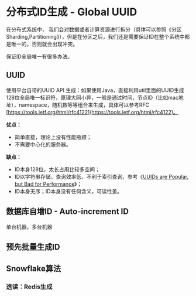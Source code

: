 # 分布式ID生成 - Global UUID

在分布式系统中， 我们会对数据或者计算资源进行拆分（具体可以参照《分区 Sharding,Partitioning》），但是在分区之后，我们还是需要保证ID在整个系统中都是唯一的，否则就会出现冲突。

保证ID全局唯一有很多办法。

## UUID

使用平台自带的UUID API 生成：如果使用Java，直接利用util里面的UUID生成128位全局唯一标识符，原理大同小异，一般是通过时间，节点ID（比如mac地址），namespace，随机数等等组合来生成，具体可以参考RFC [https://tools.ietf.org/html/rfc4122](https://tools.ietf.org/html/rfc4122)。

**优点：**

* 简单直接，理论上没有性能瓶颈；
* 不需要中心化的服务器。

**缺点：**

* ID本身128位，太长占用比较多空间；
* ID以字符串存储，查询效率低，不利于索引查询，参考《[UUIDs are Popular, but Bad for Performance](https://www.percona.com/blog/2019/11/22/uuids-are-popular-but-bad-for-performance-lets-discuss/)》；
* ID本身无序；ID本身没有任何含义，可读性差。

  


## 数据库自增ID - Auto-increment ID

单台机器，多台机器



## 预先批量生成ID





## Snowflake算法





### 选读：Redis生成





